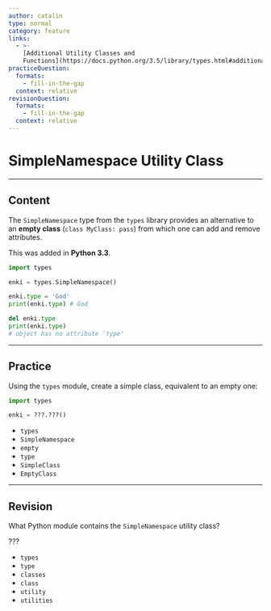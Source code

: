 ```yaml
---
author: catalin
type: normal
category: feature
links:
  - >-
    [Additional Utility Classes and
    Functions](https://docs.python.org/3.5/library/types.html#additional-utility-classes-and-functions){website}
practiceQuestion:
  formats:
    - fill-in-the-gap
  context: relative
revisionQuestion:
  formats:
    - fill-in-the-gap
  context: relative
---
```


# SimpleNamespace Utility Class


---

## Content

The `SimpleNamespace` type from the `types` library provides an alternative to an **empty class** (`class MyClass: pass`) from which one can add and remove attributes.

This was added in **Python 3.3**.

```python
import types

enki = types.SimpleNamespace()

enki.type = 'God'
print(enki.type) # God

del enki.type
print(enki.type)
# object has no attribute 'type'
```


---

## Practice

Using the `types` module, create a simple class, equivalent to an empty one:

```py
import types

enki = ???.???()
```

- `types` 
- `SimpleNamespace` 
- `empty` 
- `type` 
- `SimpleClass` 
- `EmptyClass`


---

## Revision

What Python module contains the `SimpleNamespace` utility class?

???

- `types`
- `type`
- `classes`
- `class`
- `utility`
- `utilities`
 
